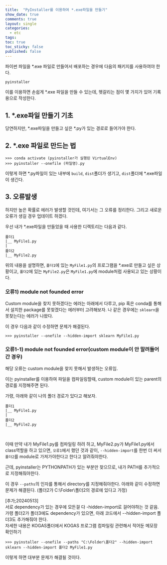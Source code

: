```yaml
---
title:  "PyInstaller를 이용하여 *.exe파일을 만들기"
show_date: true
comments: true
layout: single
categories:
  - etc
tags:
toc: true
toc_sticky: false
published: false
---
```


파이썬 파일을 *.exe 파일로 만들어서 배포하는 경우에 다음의 패키지를 사용하여야 한다. <br/>
```python
pyinstaller
```

이를 이용하면 손쉽게 *.exe 파일을 만들 수 있는데, 헷갈리는 점이 몇 가지가 있어 기록용으로 작성한다. <br/>

## 1. *.exe파일 만들기 기초
당연하지만, *.exe파일을 만들고 싶은 *.py가 있는 경로로 들어가야 한다. <br/>

## 2. *.exe 파일로 만드는 법

```
>>> conda activate (pyinstaller가 실행된 VirtualEnv)
>>> pyinstaller --onefile (파일명).py
```

이렇게 하면 *.py파일이 있는 내부에 `build`, `dist`폴더가 생기고, `dist`폴더에 *.exe파일이 생긴다. <br>

## 3. 오류발생

하지만 높은 확률로 에러가 발생할 것인데, 여기서는 그 오류를 정리한다. 그리고 새로운 오류가 생길 경우 업데이트 하겠다. <br/>

우선 내가 *.exe파일을 만들었을 때 사용한 디렉토리는 다음과 같다. <br/>

```
폴더1
|__ MyFile1.py
|
폴더2
|__ MyFile2.py
```
위의 내용을 설명하면, `폴더1`에 있는 `MyFile1.py`의 프로그램을 *.exe로 만들고 싶은 상황이고, `폴더2`에 있는 `MyFile2.py`은 `MyFile1.py`에 module처럼 사용되고 있는 상황이다. <br/>

### 오류1) module not founded error

Custom module을 찾지 못하겠다는 에러는 아래에서 다루고, pip 혹은 conda를 통해서 설치한 package를 못찾겠다는 에러부터 고려해보자. 나 같은 경우에는 `sklearn`을 못찾는다는 에러가 나왔다. <br/>

이 경우 다음과 같이 수정하면 문제가 해결된다. <br/>

```
>>> pyinstaller --onefile --hidden-import sklearn MyFile1.py
```

### 오류1-1) module not founded error(custom module이 안 말려들어간 경우)

해당 오류는 custom module을 찾지 못해서 발생하는 오류임. <br/>

이는 pyinstaller를 이용하여 파일을 컴파일링할때, custom module이 있는 parent의 경로를 지정해주면 된다. <br/>

가령, 아래와 같이 나의 폴더 경로가 있다고 해보자.
```
폴더1
|__ MyFile1.py
|
폴더2
|__ MyFile2.py
```
<br/>

이때 만약 내가 MyFile1.py를 컴파일링 하려 하고, MyFile2.py가 MyFile1.py에서 class역할을 하고 있으면, `오류1`에서 했던 것과 같이, `--hidden-import`를 한번 더 써서 `폴더2`를 module로 가져가야한다고 한다고 알려줘야한다. <br/>

근데, pyinstaller는 PYTHONPATH가 있는 부분만 찾으므로, 내가 PATH를 추가적으로 지정해줘야한다. <br/>

이 경우 `--paths`의 인자를 통해서 directory를 지정해줘야한다. 아래와 같이 수정하면 문제가 해결된다. (폴더2가 C:\Folder\폴더2의 경로에 있다고 가정) <br/>

[추가;20240513] <br/>
서로 dependency가 있는 경우에 모든걸 다 -hidden-import로 걸어야하는 것 같음. 가령 폴더2가 폴더3에도 dependency가 있으면, 아래 코드에서 --hidden-import 폴더3도 추가해줘야 한다. <br/>
자세한 내용은 KOGAS폴더에서 KOGAS 프로그램 컴파일링 관련해서 적어둔 메모장 확인하기

```
>>> pyinstaller --onefile --paths "C:\Folder\폴더2" --hidden-import sklearn --hidden-import 폴더2 MyFile1.py
```

<!-- ### 오류2) custom module이 import되지 않는 문제

해당 오류는 `오류1`과 다르게, 내가 만든 모듈이 *.exe파일에 말려들어가지 않는 문제이다. <br/>

이 경우 디렉토리를 다음과 같이 수정을 해줘야 한다. <br/>
```
폴더1
|__ __init__.py # 새로 생성
|__ MyFile1.py
|
폴더2
|__ MyFile2
```

__init__.py은 해당 폴더가 package임을 선언해주는 파일이고, __init__.py은 내용이 아무것도 없어도 무관하다. <br/>
근데 의아한건...폴더2에 만들어야할 것 같은데, 폴더1에 만들어야 된다는 것이다. <br/>

여하튼 돌아가긴 돌아가니까 됐다. <br/>
그리고 *.exe파일을 만드는 것은 위와 동일하게 하면 된다. 하지만, 같은 경로에 있지 않아 못찾는 문제가 발생할 수 있으므로 2가지 버전 모두 기록하겠다.

```
pyinstaller --onefile --hidden-import sklearn MyFile1.py # 아무 문제 없는 경우
```

```
pyinstaller --onefile --hidden-import -p ../폴더2 MyFile1.py # 상대경로로 폴더 2추가
``` -->

이렇게 하면 대부분 문제가 해결될 것이다.
